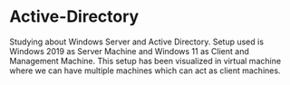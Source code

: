 # Active-Directory
Studying about Windows Server and Active Directory. Setup used is Windows 2019 as Server Machine and Windows 11 as Client and Management Machine.
This setup has been visualized in virtual machine where we can have multiple machines which can act as client machines.
